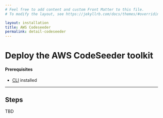 ```yaml
---
# Feel free to add content and custom Front Matter to this file.
# To modify the layout, see https://jekyllrb.com/docs/themes/#overriding-theme-defaults

layout: installation
title: AWS Codeseeder
permalink: detail-codeseeder
---
```


# Deploy the AWS CodeSeeder toolkit
#### Prerequisites
- [CLI](detail-cli) installed

----
## **Steps**
TBD